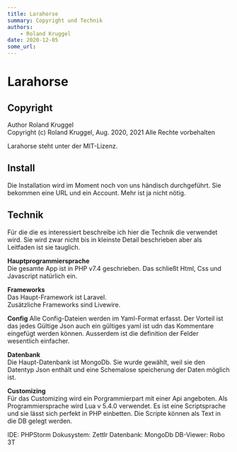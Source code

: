 ```yaml
---
title: Larahorse
summary: Copyright und Technik
authors:
    - Roland Kruggel
date: 2020-12-05
some_url: 
---
```


# Larahorse 

## Copyright
Author Roland Kruggel   
Copyright (c) Roland Kruggel, Aug. 2020, 2021
Alle Rechte vorbehalten

Larahorse steht unter der MIT-Lizenz.

## Install
Die Installation wird im Moment noch von uns händisch durchgeführt. Sie bekommen eine URL und ein Account. Mehr ist ja nicht nötig.

## Technik
Für die die es interessiert beschreibe ich hier die Technik die verwendet wird. Sie wird zwar nicht bis in kleinste
Detail beschrieben aber als Leitfaden ist sie tauglich.

**Hauptprogrammiersprache**   
Die gesamte App ist in PHP v7.4 geschrieben. Das schließt Html, Css und Javascript natürlich ein.

**Frameworks**  
Das Haupt-Framework ist Laravel.  
Zusätzliche Frameworks sind Livewire.

**Config**
Alle Config-Dateien werden im Yaml-Format erfasst. Der Vorteil ist das jedes Gültige Json auch ein gültiges yaml ist udn
das Kommentare eingefügt werden können. Ausserdem ist die definition der Felder wesentlich einfacher.

**Datenbank**  
Die Haupt-Datenbank ist MongoDb. Sie wurde gewählt, weil sie den Datentyp Json enthält und eine Schemalose speicherung
der Daten möglich ist.

**Customizing**  
Für das Customizing wird ein Porgrammierpart mit einer Api angeboten. Als Programmiersprache wird Lua v 5.4.0 verwendet.
Es ist eine Scriptsprache und sie lässt sich perfekt in PHP einbetten. Die Scripte können als Text in die DB gelegt
werden.

IDE: PHPStorm Dokusystem: Zettlr Datenbank: MongoDb DB-Viewer: Robo 3T



